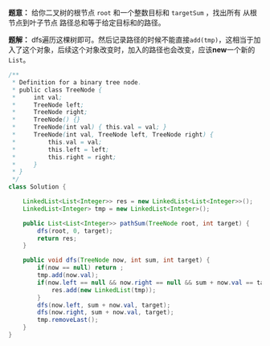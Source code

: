 **题意：** 给你二叉树的根节点 `root` 和一个整数目标和 `targetSum` ，找出所有 从根节点到叶子节点 路径总和等于给定目标和的路径。

**题解：** dfs遍历这棵树即可。然后记录路径的时候不能直接`add(tmp)`，这相当于加入了这个对象，后续这个对象改变时，加入的路径也会改变，应该**new**一个新的`List`。

```java
/**
 * Definition for a binary tree node.
 * public class TreeNode {
 *     int val;
 *     TreeNode left;
 *     TreeNode right;
 *     TreeNode() {}
 *     TreeNode(int val) { this.val = val; }
 *     TreeNode(int val, TreeNode left, TreeNode right) {
 *         this.val = val;
 *         this.left = left;
 *         this.right = right;
 *     }
 * }
 */
class Solution {

    LinkedList<List<Integer>> res = new LinkedList<List<Integer>>();
    LinkedList<Integer> tmp = new LinkedList<Integer>();

    public List<List<Integer>> pathSum(TreeNode root, int target) {
        dfs(root, 0, target);
        return res;
    }

    public void dfs(TreeNode now, int sum, int target) {
        if(now == null) return ;
        tmp.add(now.val);
        if(now.left == null && now.right == null && sum + now.val == target) {
            res.add(new LinkedList(tmp));
        }
        dfs(now.left, sum + now.val, target);
        dfs(now.right, sum + now.val, target);
        tmp.removeLast();
    }
}
```